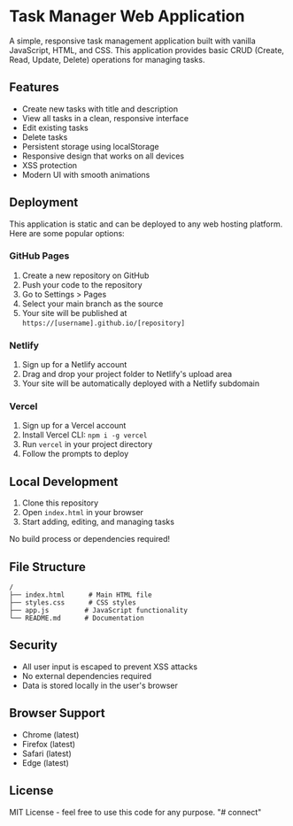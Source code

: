 # Task Manager Web Application

A simple, responsive task management application built with vanilla JavaScript, HTML, and CSS. This application provides basic CRUD (Create, Read, Update, Delete) operations for managing tasks.

## Features

- Create new tasks with title and description
- View all tasks in a clean, responsive interface
- Edit existing tasks
- Delete tasks
- Persistent storage using localStorage
- Responsive design that works on all devices
- XSS protection
- Modern UI with smooth animations

## Deployment

This application is static and can be deployed to any web hosting platform. Here are some popular options:

### GitHub Pages
1. Create a new repository on GitHub
2. Push your code to the repository
3. Go to Settings > Pages
4. Select your main branch as the source
5. Your site will be published at `https://[username].github.io/[repository]`

### Netlify
1. Sign up for a Netlify account
2. Drag and drop your project folder to Netlify's upload area
3. Your site will be automatically deployed with a Netlify subdomain

### Vercel
1. Sign up for a Vercel account
2. Install Vercel CLI: `npm i -g vercel`
3. Run `vercel` in your project directory
4. Follow the prompts to deploy

## Local Development

1. Clone this repository
2. Open `index.html` in your browser
3. Start adding, editing, and managing tasks

No build process or dependencies required!

## File Structure

```
/
├── index.html      # Main HTML file
├── styles.css      # CSS styles
├── app.js         # JavaScript functionality
└── README.md      # Documentation
```

## Security

- All user input is escaped to prevent XSS attacks
- No external dependencies required
- Data is stored locally in the user's browser

## Browser Support

- Chrome (latest)
- Firefox (latest)
- Safari (latest)
- Edge (latest)

## License

MIT License - feel free to use this code for any purpose. "# connect" 
